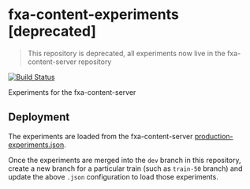 # fxa-content-experiments [deprecated]

> This repository is deprecated, all experiments now live in the fxa-content-server repository

[![Build Status](https://travis-ci.org/mozilla/fxa-content-experiments.svg?branch=master)](https://travis-ci.org/mozilla/fxa-content-experiments)

Experiments for the fxa-content-server

## Deployment

The experiments are loaded from the fxa-content-server [production-experiments.json](https://github.com/mozilla/fxa-content-server/blob/master/server/config/production-experiments.json).

Once the experiments are merged into the `dev` branch in this repository, create a new branch for a particular train (such as `train-50` branch) and update the above `.json` configuration to load those experiments. 
